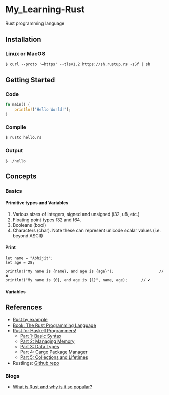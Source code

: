 # My_Learning-Rust
Rust programming language

## Installation
### Linux or MacOS
```console
$ curl --proto '=https' --tlsv1.2 https://sh.rustup.rs -sSf | sh
```

## Getting Started
### Code
```rs
fn main() {
	println!("Hello World!");
}
```

### Compile
```console
$ rustc hello.rs
```

### Output
```console
$ ./hello
```

## Concepts
### Basics
#### Primitive types and Variables
1. Various sizes of integers, signed and unsigned (i32, u8, etc.)
1. Floating point types f32 and f64.
1. Booleans (bool)
1. Characters (char). Note these can represent unicode scalar values (i.e. beyond ASCII)

#### Print
```
let name = "Abhijit";
let age = 28;

println!("My name is {name}, and age is {age}");					// ❌
println!("My name is {0}, and age is {1}", name, age);		// ✔️
```

#### Variables


## References
* [Rust by example](https://doc.rust-lang.org/stable/rust-by-example/)
* [Book: The Rust Programming Language](https://doc.rust-lang.org/book/)
* [Rust for Haskell Programmers!](https://mmhaskell.com/rust)
	- [Part 1: Basic Syntax](https://www.mmhaskell.com/rust/syntax)
	- [Part 2: Managing Memory](https://www.mmhaskell.com/rust/memory)
	- [Part 3: Data Types](https://www.mmhaskell.com/rust/data)
	- [Part 4: Cargo Package Manager](https://www.mmhaskell.com/rust/cargo)
	- [Part 5: Collections and Lifetimes](https://www.mmhaskell.com/rust/lifetimes)
* Rustlings: [Github repo](https://github.com/rust-lang/rustlings)

### Blogs
* [What is Rust and why is it so popular?](https://stackoverflow.blog/2020/01/20/what-is-rust-and-why-is-it-so-popular/)